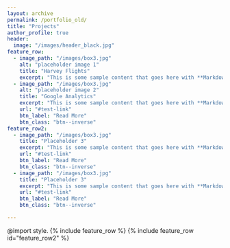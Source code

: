 ```yaml
---
layout: archive
permalink: /portfolio_old/
title: "Projects"
author_profile: true
header:
  image: "/images/header_black.jpg"
feature_row:
  - image_path: "/images/box3.jpg"
    alt: "placeholder image 1"
    title: "Harvey Flights"
    excerpt: "This is some sample content that goes here with **Markdown** formatting."
  - image_path: "/images/box3.jpg"
    alt: "placeholder image 2"
    title: "Google Analytics"
    excerpt: "This is some sample content that goes here with **Markdown** formatting."
    url: "#test-link"
    btn_label: "Read More"
    btn_class: "btn--inverse"
feature_row2:
  - image_path: "/images/box3.jpg"
    title: "Placeholder 3"
    excerpt: "This is some sample content that goes here with **Markdown** formatting."
    url: "#test-link"
    btn_label: "Read More"
    btn_class: "btn--inverse"
  - image_path: "/images/box3.jpg"
    title: "Placeholder 3"
    excerpt: "This is some sample content that goes here with **Markdown** formatting."
    url: "#test-link"
    btn_label: "Read More"
    btn_class: "btn--inverse"

---
```

@import style.
{% include feature_row %}
{% include feature_row id="feature_row2" %}
